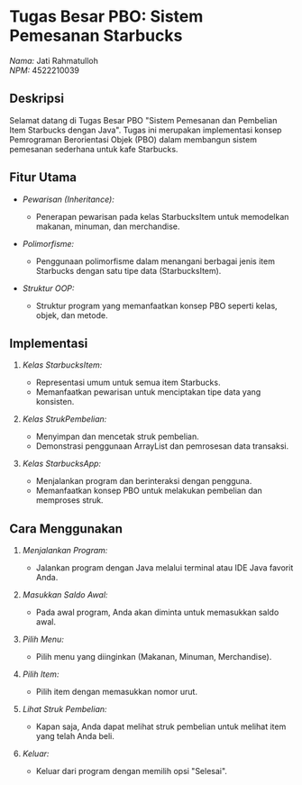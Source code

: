 # Tugas Besar PBO: Sistem Pemesanan Starbucks

*Nama:* Jati Rahmatulloh  
*NPM:* 4522210039

## Deskripsi

Selamat datang di Tugas Besar PBO "Sistem Pemesanan dan Pembelian Item Starbucks dengan Java". Tugas ini merupakan implementasi konsep Pemrograman Berorientasi Objek (PBO) dalam membangun sistem pemesanan sederhana untuk kafe Starbucks.

## Fitur Utama

- *Pewarisan (Inheritance):*
  - Penerapan pewarisan pada kelas StarbucksItem untuk memodelkan makanan, minuman, dan merchandise.

- *Polimorfisme:*
  - Penggunaan polimorfisme dalam menangani berbagai jenis item Starbucks dengan satu tipe data (StarbucksItem).

- *Struktur OOP:*
  - Struktur program yang memanfaatkan konsep PBO seperti kelas, objek, dan metode.

## Implementasi

1. *Kelas StarbucksItem:*
   - Representasi umum untuk semua item Starbucks.
   - Memanfaatkan pewarisan untuk menciptakan tipe data yang konsisten.

2. *Kelas StrukPembelian:*
   - Menyimpan dan mencetak struk pembelian.
   - Demonstrasi penggunaan ArrayList dan pemrosesan data transaksi.

3. *Kelas StarbucksApp:*
   - Menjalankan program dan berinteraksi dengan pengguna.
   - Memanfaatkan konsep PBO untuk melakukan pembelian dan memproses struk.

## Cara Menggunakan

1. *Menjalankan Program:*
   - Jalankan program dengan Java melalui terminal atau IDE Java favorit Anda.

2. *Masukkan Saldo Awal:*
   - Pada awal program, Anda akan diminta untuk memasukkan saldo awal.

3. *Pilih Menu:*
   - Pilih menu yang diinginkan (Makanan, Minuman, Merchandise).

4. *Pilih Item:*
   - Pilih item dengan memasukkan nomor urut.

5. *Lihat Struk Pembelian:*
   - Kapan saja, Anda dapat melihat struk pembelian untuk melihat item yang telah Anda beli.

6. *Keluar:*
   - Keluar dari program dengan memilih opsi "Selesai".

